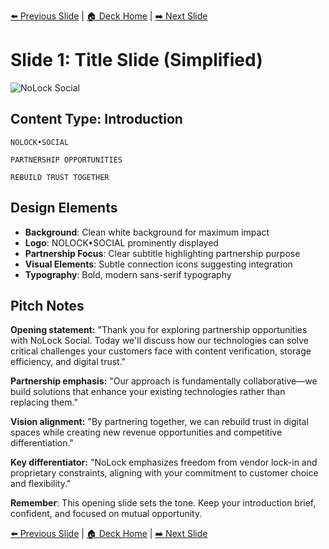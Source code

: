 <!-- Navigation Header -->
[⬅️ Previous Slide](slide21_simplified.md) | [🏠 Deck Home](../README.md) | [➡️ Next Slide](slide02_simplified.md)

# Slide 1: Title Slide (Simplified)

![NoLock Social](../images/slide1.png)

## Content Type: Introduction

```
NOLOCK•SOCIAL

PARTNERSHIP OPPORTUNITIES

REBUILD TRUST TOGETHER
```

## Design Elements

- **Background**: Clean white background for maximum impact
- **Logo**: NOLOCK•SOCIAL prominently displayed
- **Partnership Focus**: Clear subtitle highlighting partnership purpose
- **Visual Elements**: Subtle connection icons suggesting integration
- **Typography**: Bold, modern sans-serif typography

## Pitch Notes

**Opening statement:**
"Thank you for exploring partnership opportunities with NoLock Social. Today we'll discuss how our technologies can solve critical challenges your customers face with content verification, storage efficiency, and digital trust."

**Partnership emphasis:**
"Our approach is fundamentally collaborative—we build solutions that enhance your existing technologies rather than replacing them."

**Vision alignment:**
"By partnering together, we can rebuild trust in digital spaces while creating new revenue opportunities and competitive differentiation."

**Key differentiator:**
"NoLock emphasizes freedom from vendor lock-in and proprietary constraints, aligning with your commitment to customer choice and flexibility."

**Remember**: This opening slide sets the tone. Keep your introduction brief, confident, and focused on mutual opportunity.

<!-- Navigation Footer -->
[⬅️ Previous Slide](slide21_simplified.md) | [🏠 Deck Home](../README.md) | [➡️ Next Slide](slide02_simplified.md)